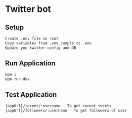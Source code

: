 # Twitter bot

## Setup
```bash
Create .env file in root
Copy variables from .env_sample to .env
Update you twitter config and DB
```

## Run Application
```bash
npm i
npm run dev
```


## Test Application
```bash
{appUrl}/recent/:username - To get recent tweets
{appUrl}/followers/:username - To get followers of user
```

